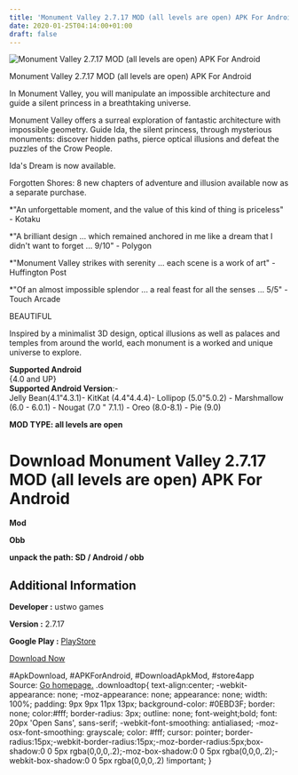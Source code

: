 ```yaml
---
title: 'Monument Valley 2.7.17 MOD (all levels are open) APK For Android'
date: 2020-01-25T04:14:00+01:00
draft: false
---
```


![Monument Valley 2.7.17 MOD (all levels are open) APK For Android](https://i1.wp.com/apkhome.net/wp-content/uploads/2020/01/Monument-Valley-2.7.17-MOD-all-levels-are-open.png "Monument Valley 2.7.17 MOD (all levels are open) APK For Android")

  

Monument Valley 2.7.17 MOD (all levels are open) APK For Android

In Monument Valley, you will manipulate an impossible architecture and guide a silent princess in a breathtaking universe.

Monument Valley offers a surreal exploration of fantastic architecture with impossible geometry. Guide Ida, the silent princess, through mysterious monuments: discover hidden paths, pierce optical illusions and defeat the puzzles of the Crow People.

Ida's Dream is now available.

Forgotten Shores: 8 new chapters of adventure and illusion available now as a separate purchase.

\*"An unforgettable moment, and the value of this kind of thing is priceless" - Kotaku

\*"A brilliant design ... which remained anchored in me like a dream that I didn't want to forget ... 9/10" - Polygon

\*"Monument Valley strikes with serenity ... each scene is a work of art" - Huffington Post

\*"Of an almost impossible splendor ... a real feast for all the senses ... 5/5" - Touch Arcade

BEAUTIFUL

Inspired by a minimalist 3D design, optical illusions as well as palaces and temples from around the world, each monument is a worked and unique universe to explore.

**Supported Android**  
{4.0 and UP}  
**Supported Android Version**:-  
Jelly Bean(4.1"4.3.1)- KitKat (4.4"4.4.4)- Lollipop (5.0"5.0.2) - Marshmallow (6.0 - 6.0.1) - Nougat (7.0 " 7.1.1) - Oreo (8.0-8.1) - Pie (9.0)

**MOD TYPE: all levels are open**

Download Monument Valley 2.7.17 MOD (all levels are open) APK For Android
=========================================================================

**Mod**

**Obb**

**unpack the path: SD / Android / obb**

Additional Information
----------------------

**Developer :** ustwo games

**Version :** 2.7.17

**Google Play :** [PlayStore](https://play.google.com/store/apps/details?id=com.ustwo.monumentvalley)

  

[Download Now](https://store4app.co/post/monument-valley-2-7-17-mod-all-levels-are-open-apk-for-android_1579885301)

  
#ApkDownload, #APKForAndroid, #DownloadApkMod, #store4app  
Source: [Go homepage.](https://store4app.co/post/monument-valley-2-7-17-mod-all-levels-are-open-apk-for-android_1579885301) .downloadtop{ text-align:center; -webkit-appearance: none; -moz-appearance: none; appearance: none; width: 100%; padding: 9px 9px 11px 13px; background-color: #0EBD3F; border: none; color:#fff; border-radius: 3px; outline: none; font-weight;bold; font: 20px 'Open Sans', sans-serif; -webkit-font-smoothing: antialiased; -moz-osx-font-smoothing: grayscale; color: #fff; cursor: pointer; border-radius:15px;-webkit-border-radius:15px;-moz-border-radius:5px;box-shadow:0 0 5px rgba(0,0,0,.2);-moz-box-shadow:0 0 5px rgba(0,0,0,.2);-webkit-box-shadow:0 0 5px rgba(0,0,0,.2) !important; }